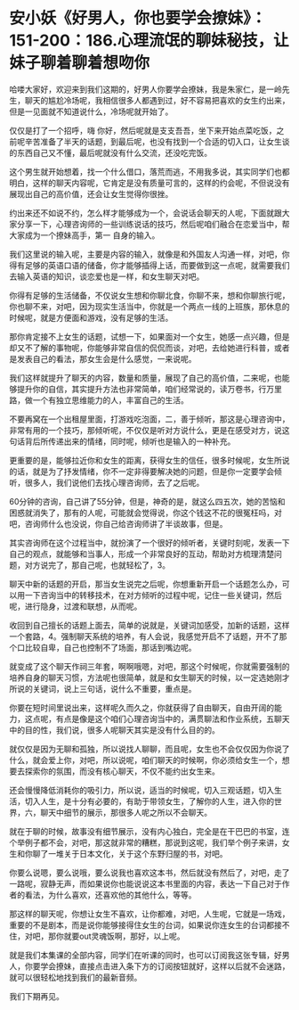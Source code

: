 # 安小妖《好男人，你也要学会撩妹》：151-200：186.心理流氓的聊妹秘技，让妹子聊着聊着想吻你

哈喽大家好，欢迎来到我们这期的，好男人你要学会撩妹，我是朱家仁，是一岭先生，聊天的尴尬冷场呢，我相信很多人都遇到过，好不容易把喜欢的女生约出来，但是一见面就不知道说什么，冷场呢就开始了。

仅仅是打了一个招呼，嗨 你好，然后呢就是支支吾吾，坐下来开始点菜吃饭，之前呢辛苦准备了半天的话题，到最后呢，也没有找到一个合适的切入口，让女生谈的东西自己又不懂，最后呢就没有什么交流，还没吃完饭。

这个男生就开始想着，找一个什么借口，落荒而逃，不用我多说，其实同学们也都明白，这样的聊天内容呢，它肯定是没有质量可言的，这样的约会呢，不但说没有展现出自己的高价值，还会让女生觉得你很挫。

约出来还不如说不约，怎么样才能够成为一个，会说话会聊天的人呢，下面就跟大家分享一下，心理咨询师的一些训练说话的技巧，然后呢咱们融合在恋爱当中，帮大家成为一个撩妹高手，第一 自身的输入。

我们这里说的输入呢，主要是内容的输入，就像是和外国友人沟通一样，对吧，你得有足够的英语口语的储备，你才能够插得上话，而要做到这一点呢，就需要我们去输入英语的知识，谈恋爱也是一样，和女生聊天对吧。

你得有足够的生活储备，不仅说女生想和你聊北食，你聊不来，想和你聊旅行呢，你也聊不来，对吧，因为现实生活当中，你就是一个两点一线的上班族，那休息的时候呢，就是方便面和游戏，没有足够的生活。

那你肯定接不上女生的话题，试想一下，如果面对一个女生，她感一点兴趣，但是却又不了解的事物呢，你能够非常自信的侃侃而谈，对吧，去给她进行科普，或者是发表自己的看法，那女生会是什么感觉，一来说呢。

我们这样就提升了聊天的内容，数量和质量，展现了自己的高价值，二来呢，也能够提升你的自信，其实提升方法也非常简单，咱们经常说的，读万卷书，行万里路，做一个有独立思维能力的人，丰富自己的生活。

不要再窝在一个出租屋里面，打游戏吃泡面，二，善于倾听，那这是心理咨询中，非常有用的一个技巧，那倾听呢，不仅仅是听对方说什么，更是在感受对方，说这句话背后所传递出来的情绪，同时呢，倾听也是输入的一种补充。

更重要的是，能够拉近你和女生的距离，获得女生的信任，很多时候呢，女生所说的话，就是为了抒发情绪，你不一定非得要解决她的问题，但是你一定要学会倾听，很多人，我们说他们去找心理咨询师，去了之后呢。

60分钟的咨询，自己讲了55分钟，但是，神奇的是，就这么四五次，她的苦恼和困惑就消失了，那有的人呢，可能就会觉得说，你这个钱这不花的很冤枉吗，对吧，咨询师什么也没说，你自己给咨询师讲了半谈故事，但是。

其实咨询师在这个过程当中，就扮演了一个很好的倾听者，关键时刻呢，发表一下自己的观点，就能够和当事人，形成一个非常良好的互动，帮助对方梳理清楚问题，对方说完了，那自己呢，也就轻松了，3。

聊天中新的话题的开启，那当女生说完之后呢，你想重新开启一个话题怎么办，可以用一下咨询当中的转移技术，在对方倾听的过程中呢，记住一些关键词，然后呢，进行隐身，过渡和联想，从而呢。

收回到自己擅长的话题上面去，简单的说就是，关键词加感受，加新的话题，这样一个套路，4。强制聊天系统的培养，有人会说，我感觉开启不了话题，开不了那个口比较自卑，自己也控制不了场面，那话到嘴边呢。

就变成了这个聊天作祠三年套，啊啊哦嗯，对吧，那这个时候呢，你就需要强制的培养自身的聊天习惯，方法呢也很简单，就是和女生聊天的时候，以一定选她刚才所说的关键词，说上三句话，说什么不重要，重点是。

你要在短时间里说出来，这样呢久而久之，你就获得了自由聊天，自由开阔的能力，这点呢，有点是像是这个咱们心理咨询当中的，满贯聊法和作业系统，五聊天中的目的性，我们说，很多人呢聊天其实是没有什么目的的。

就仅仅是因为无聊和孤独，所以说找人聊聊，而且呢，女生也不会仅仅因为你说了什么，就会爱上你，对吧，所以说呢，咱们聊天的时候啊，你必须给女生一个，想要去探索你的氛围，而没有核心聊天，不仅不能约出女生来。

还会慢慢降低消耗你的吸引力，所以说，适当的时候呢，切入三观话题，切入生活，切入人生，是十分有必要的，有助于带领女生，了解你的人生，进入你的世界，六，聊天中细节的展示，那很多人呢之所以不会聊天。

就在于聊的时候，故事没有细节展示，没有内心独白，完全是在干巴巴的书室，连个举例子都不会，对吧，那这就非常的糟糕，那说到这呢，我们举个例子来讲，女生和你聊了一堆关于日本文化，关于这个东野归屋的书，对吧。

你要么说嗯，要么说哦，要么说我也喜欢这本书，然后就没有然后了，对吧，走了一路呢，寂静无声，而如果说你也能说说这本书里面的内容，表达一下自己对于作者的看法，为什么喜欢，还喜欢他的其他什么，等等。

那这样的聊天呢，你想让女生不喜欢，让你都难，对吧，人生呢，它就是一场戏，重要的不是剧本，而是说你能够接得住女生的台词，如果说你连女生的台词都接不住，对吧，那你就要out灵魂饭啊，那好，以上呢。

就是我们本集课的全部内容，同学们在听课的同时，也可以订阅我这张专辑，好男人，你要学会撩妹，直接点击进入条下方的订阅按钮就好，这样以后就不会迷路，就可以很轻松地找到我们的最新音频。

我们下期再见。